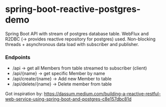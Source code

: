 # spring-boot-reactive-postgres-demo
 Spring Boot API with stream of postgres database table. WebFlux and R2DBC (-> provides reactive repository for postgres) used. Non-blocking threads + asynchronous data load with subscriber and publisher.

### Endpoints

- /api -> get all Members from table streamed to subscriber (client)
- /api/{name} -> get specific Member by name
- /api/create/{name} -> Add new Member to table
- /api/delete/{name} -> Delete member from table

Got inspiration by: https://dassum.medium.com/building-a-reactive-restful-web-service-using-spring-boot-and-postgres-c8e157dbc81d
